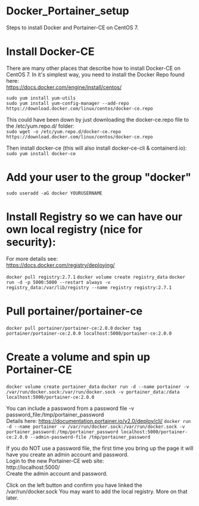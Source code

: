 # Docker_Portainer_setup
Steps to install Docker and Portainer-CE on CentOS 7.  

# Install Docker-CE
There are many other places that describe how to install Docker-CE on CentOS 7.  In it's simplest way, you need to install the Docker Repo found here:  
https://docs.docker.com/engine/install/centos/

`sudo yum install yum-utils`  
`sudo yum install yum-config-manager --add-repo https://download.docker.com/linux/centos/docker-ce.repo`  

This could have been down by just downloading the docker-ce.repo file to the /etc/yum.repo.d/ folder:  
`sudo wget -o /etc/yum.repo.d/docker-ce.repo https://download.docker.com/linux/centos/docker-ce.repo`

Then install docker-ce (this will also install docker-ce-cli & containerd.io):  
`sudo yum install docker-ce`

# Add your user to the group "docker"
`sudo useradd -aG docker YOURUSERNAME`

# Install Registry so we can have our own local registry (nice for security):
For more details see:  
https://docs.docker.com/registry/deploying/

`docker pull registry:2.7.1`
`docker volume create registry_data`
`docker run -d -p 5000:5000 --restart always -v registry_data:/var/lib/registry --name registry registry:2.7.1`

# Pull portainer/portainer-ce
`docker pull portainer/portainer-ce:2.0.0`
`docker tag portainer/portainer-ce:2.0.0 localhost:5000/portainer-ce:2.0.0`

# Create a volume and spin up Portainer-CE
`docker volume create portainer_data`
`docker run -d --name portainer -v /var/run/docker.sock:/var/run/docker.sock -v portainer_data:/data localhost:5000/portainer-ce:2.0.0`

You can include a password from a password file -v password_file:/tmp/portainer_password  
Details here:
https://documentation.portainer.io/v2.0/deploy/cli/
`docker run -d --name portainer -v /var/run/docker.sock:/var/run/docker.sock -v portainer_password:/tmp/portainer_password localhost:5000/portainer-ce:2.0.0 --admin-password-file /tmp/portainer_password`

If you do NOT use a password file, the first time you bring up the page it will have you create an admin account and password.  
Login to the new Portainer-CE web site:  
http://localhost:5000/  
Create the admin account and password.

Click on the left button and confirm you have linked the /var/run/docker.sock
You may want to add the local registry.  More on that later.
